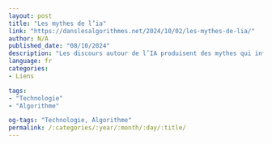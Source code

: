 ```yaml
---
layout: post
title: "Les mythes de l’ia"
link: "https://danslesalgorithmes.net/2024/10/02/les-mythes-de-lia/"
author: N/A
published_date: "08/10/2024"
description: "Les discours autour de l’IA produisent des mythes qui influencent notre compréhension de ce qu’elle est, produisant une perception confuse de leur réalité… pour mieux influer les transformations légales à venir."
language: fr
categories:
- Liens

tags:
- "Technologie"
- "Algorithme"

og-tags: "Technologie, Algorithme"
permalink: /:categories/:year/:month/:day/:title/
---
```


